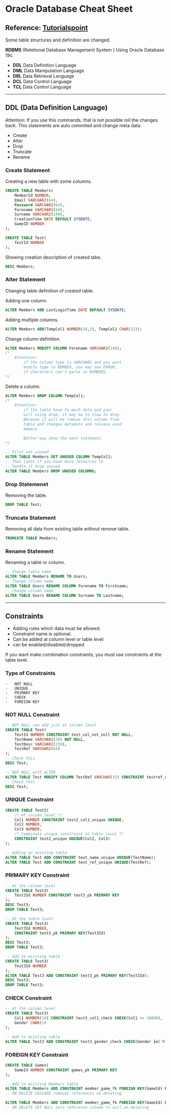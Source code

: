 # <strong>Oracle Database Cheat Sheet</strong>
## Reference: [Tutorialspoint](https://youtu.be/y2CICRujsVw?feature=shared)
Some table structures and definition are changed.

<strong>RDBMS</strong> (Reletional Database Management System ) Using Oracle Database 19c.

-   <strong>DDL</strong> Data Definition Language
-   <strong>DML</strong> Data Manipulation Language
-   <strong>DRL</strong> Data Retrieval Language
-   <strong>DCL</strong> Data Control Language
-   <strong>TCL</strong> Data Control Language

<hr>

## <strong>DDL</strong> (Data Definition Language)
Attention: If you use this commands, that is not possible roll the changes back. This statements are auto commited and change meta data.

-   Create
-   Alter
-   Drop
-   Truncate
-   Rename

### <strong>Create</strong> Statement
Creating a new table with some columns.
```sql
CREATE TABLE Members(
    MemberId NUMBER,
    Email VARCHAR2(64),
    Password VARCHAR2(64),
    Forename VARCHAR2(60),
    Surname VARCHAR2(140),
    CreationTime DATE DEFAULT SYSDATE,
    GameID NUMBER
);

CREATE TABLE Test(
    TestId NUMBER
);
```
Showing creation description of created tabe.
```sql
DESC Members;
```

### <strong>Alter</strong> Statement
Changing table definition of created table.

Adding one column.
```sql
ALTER Members ADD LastLoginTime DATE DEFAULT SYSDATE;
```

Adding multiple columns.
```sql
ALTER Members ADD(TempCol1 NUMBER(10,2), TempCol2 CHAR(32));
```

Change column definition.
```sql
ALTER Members MODIFY COLUMN Forename VARCHAR2(140);
/* 
    Attention:
        if the column type is VARCHAR2 and you want
        modify type to NUMBER, you may see ERROR, 
        if characters can't parse in NUMBERS.
*/
```

Delete a column.
```sql
ALTER Members DROP COLUMN TempCol1;
/*
    Attention:
        if the table have to much data and your
        will using drop, it may be to slow to drop.
        Because it will be remove this column from
        table and changes metadata and release used
        memory.

        Better way show the next statement.
*/
```
```sql
-- First set unused
ALTER TABLE Members SET UNUSED COLUMN TempCol2;
-- Then later if you have more resources to 
-- handle it drop unused
ALTER TABLE Members DROP UNUSED COLUMNS;
```

### <strong>Drop</strong> Statemenet
Removing the table.
```sql
DROP TABLE Test;
```

### <strong>Truncate</strong> Statement
Removing all data from existing table without remove table.
```sql
TRUNCATE TABLE Members;
```

### <strong>Rename</strong> Statement
Renaming a table or column.
```sql
-- Change table name
ALTER TABLE Members RENAME TO Users;
-- Change column name
ALTER TABLE Users RENAME COLUMN Forename TO Firstname;
-- change column name
ALTER TABLE Users RENAME COLUMN Surname TO Lastname;
```

<hr>

## <strong>Constraints</strong>
- Adding rules which data must be allowed.
- Constraint name is optional.
- Can be added at column level or table level
- can be enabled/disabled/dropped

If you want make combination constraints, you must use constraints at the table level.

### Type of <strong>Constraints</strong>
    -   NOT NULL
    -   UNIQUE
    -   PRIMARY KEY
    -   CHECK
    -   FOREIGN KEY

### <strong>NOT NULL</strong> Constraint
```sql
-- NOT NULL can add just at column level
CREATE TABLE Test(
    TestId NUMBER CONSTRAINT test_col_not_null NOT NULL,
    TestName VARCHAR2(30) NOT NULL,
    TestDesc VARCHAR2(150),
    TestRef VARCHAR2(64)
);
-- Check this
DESC Test;

-- NOT NULL with ALTER 
ALTER TABLE Test MODIFY COLUMN TestRef VARCHAR(32) CONSTRAINT testref_col_not_null NOT NULL;
-- Check this
DESC Test;
```

### <strong>UNIQUE</strong> Constraint
```sql
CREATE TABLE Test2(
    /* At column level */
    Col1 NUMBER CONSTRAINT test2_col1_unique UNIQUE, 
    Col2 NUMBER,
    Col3 NUMBER,
    /* Combinate unique constraint at table level */
    CONSTRAINT test2_unique UNIQUE(Col2, Col3)
);

-- Adding on existing table
ALTER TABLE Test ADD CONSTRAINT test_name_unique UNIQUE(TestName);
ALTER TABLE Test ADD CONSTRAINT test_ref_unique UNIQUE(TestRef);
```

### <strong>PRIMARY KEY</strong> Constraint
```sql
-- At the column level
CREATE TABLE Test3(
    Test3Id NUMBER CONSTRAINT test3_pk PRIMARY KEY
);
DESC Test3;
DROP TABLE Test3;

-- At the table level
CREATE TABLE Test3(
    Test3Id NUMBER,
    CONSTRAINT test3_pk PRIMARY KEY(Test3Id)
);
DESC Test3;
DROP TABLE Test3;

-- Add to existing table
CREATE TABLE Test3(
    Test3Id NUMBER
);
ALTER TABLE Test3 ADD CONSTRAINT test3_pk PRIMARY KEY(Test3Id);
DESC Test3;
DROP TABLE Test3;
```

### <strong>CHECK</strong> Constraint
```sql
-- At the column level
CREATE TABLE Test3(
    Col1 NUMBER(10) CONSTRAINT test3_col1_check CHECK(Col1 >= 10000),
    Gender CHAR(1)
);

-- Add to existing table
ALTER TABLE Test3 ADD CONSTRAINT test3_gender_check CHECK(Gender in('M', 'F', 'D'));
```

### <strong>FOREIGN KEY</strong> Constraint
```sql
CREATE TABLE Games(
    GameId NUMBER CONSTRAINT games_pk PRIMARY KEY
);

-- Add to existing Members table
ALTER TABLE Members ADD CONSTRAINT member_game_fk FOREIGN KEY(GameId) REFERENCES Games(GameId) ON DELETE CASCADE;
-- ON DELETE CASCADE removes references on deleting

ALTER TABLE Members ADD CONSTRAINT member_game_fk FOREIGN KEY(GameId) REFERENCES Games(GameId) ON DELETE SET NULL;
-- ON DELETE SET NULL sets reference column to null on deleting
```